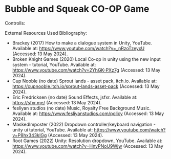 # Bubble and Squeak CO-OP Game

Controlls:


External Resources Used Bibliography:

 * Brackey (2017) How to make a dialogue system in Unity, YouTube. Available at: https://www.youtube.com/watch?v=_nRzoTzeyxU (Accessed: 13 May 2024).
 * Broken Knight Games (2020) Local Co-op in unity using the new input system - tutorial, YouTube. Available at: https://www.youtube.com/watch?v=2YhGK-PXz7g (Accessed: 13 May 2024).
 * Cup Nooble (no date) Sprout lands - asset pack, itch.io. Available at: https://cupnooble.itch.io/sprout-lands-asset-pack (Accessed: 13 May 2024).
 * Eric Fredricksen (no date) Sound Effects, jsfxr. Available at: https://sfxr.me/ (Accessed: 13 May 2024).
 * fesliyan studios (no date) Music, Royalty Free Background Music. Available at: https://www.fesliyanstudios.com/policy (Accessed: 13 May 2024).
 *  MaskedImposter (2022) Dropdown controller/keyboard navigation - unity ui tutorial, YouTube. Available at: https://www.youtube.com/watch?v=P8hx343kIGg (Accessed: 13 May 2024).
 *  Root Games (2022) Unity: Resolution dropdown, YouTube. Available at: https://www.youtube.com/watch?v=HnvPNoU9Wjw (Accessed: 13 May 2024). 
